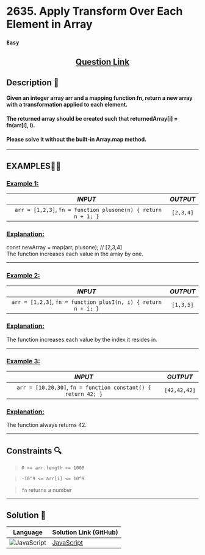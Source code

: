 # 2635. Apply Transform Over Each Element in Array

### `Easy`


<h2 align="center">
<a href="https://leetcode.com/problems/apply-transform-over-each-element-in-array/description/?envType=study-plan-v2&envId=30-days-of-javascript"><strong>Question Link</strong></a>
</h2>


## Description 📑

#### Given an integer array arr and a mapping function fn, return a new array with a transformation applied to each element.

#### The returned array should be created such that returnedArray[i] = fn(arr[i], i).

#### Please solve it without the built-in Array.map method.


---

## **EXAMPLES**💫✨ </br>

<h3>

<ins>**Example 1**:</ins> </br>

| _INPUT_ | _OUTPUT_ |
| :-----------: | :-----------: |
| ` arr = [1,2,3]`, `fn = function plusone(n) { return n + 1; }`| `[2,3,4]` |

</h3>

<h3>
<ins>Explanation:</ins>
</h3>

const newArray = map(arr, plusone); // [2,3,4] <br>
The function increases each value in the array by one. 
___
<h3>

<ins>**Example 2**:</ins> </br>

| _INPUT_ | _OUTPUT_ |
| :-----------: | :-----------: |
| `arr = [1,2,3]`, `fn = function plusI(n, i) { return n + i; }` |`[1,3,5]` |

</h3>


<h3>
<ins>Explanation:</ins>
</h3>

The function increases each value by the index it resides in.
___

<h3>

<ins>**Example 3**:</ins> </br>

| _INPUT_ | _OUTPUT_ |
| :-----------: | :-----------: |
| `arr = [10,20,30]`, `fn = function constant() { return 42; }` |`[42,42,42]` |

</h3>


<h3>
<ins>Explanation:</ins>
</h3>

The function always returns 42.

___

## Constraints 🔍

> `0 <= arr.length <= 1000` <br>

> `-10^9 <= arr[i] <= 10^9` <br>

> `fn` returns a number

___

## Solution 📃

|  Language   |  Solution Link (GitHub) |
| ------------- | ------------- |
|  ![JavaScript](https://img.shields.io/badge/javascript-%23323330.svg?style=flat&logo=javascript&logoColor=%23F7DF1E)  | [JavaScript](https://github.com/Purnima47/Leetcode-Solutions/blob/main/30%20Days%20of%20JavaScript/(5)%202635.%20Apply%20Transform%20Over%20Each%20Element%20in%20Array/_2653ApplyTransformOverEachElementInArray.js) |
